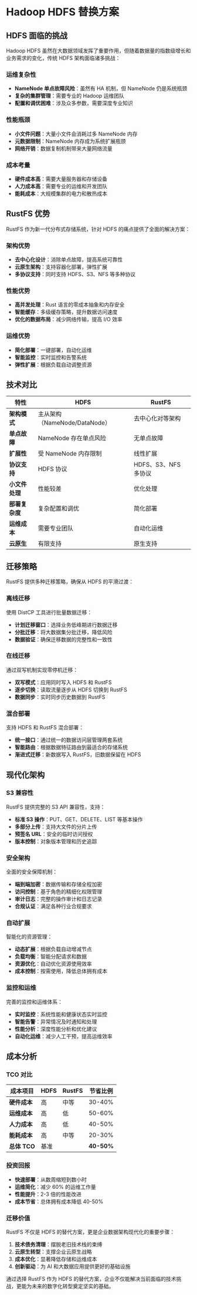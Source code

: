 # Hadoop HDFS 替换方案

## HDFS 面临的挑战

Hadoop HDFS 虽然在大数据领域发挥了重要作用，但随着数据量的指数级增长和业务需求的变化，传统 HDFS 架构面临诸多挑战：

### 运维复杂性

- **NameNode 单点故障风险**：虽然有 HA 机制，但 NameNode 仍是系统瓶颈
- **复杂的集群管理**：需要专业的 Hadoop 运维团队
- **配置和调优困难**：涉及众多参数，需要深度专业知识

### 性能瓶颈

- **小文件问题**：大量小文件会消耗过多 NameNode 内存
- **元数据限制**：NameNode 内存成为系统扩展瓶颈
- **网络开销**：数据复制机制带来大量网络流量

### 成本考量

- **硬件成本高**：需要大量服务器和存储设备
- **人力成本高**：需要专业的运维和开发团队
- **能耗成本**：大规模集群的电力和散热成本

## RustFS 优势

RustFS 作为新一代分布式存储系统，针对 HDFS 的痛点提供了全面的解决方案：

### 架构优势

- **去中心化设计**：消除单点故障，提高系统可靠性
- **云原生架构**：支持容器化部署，弹性扩展
- **多协议支持**：同时支持 HDFS、S3、NFS 等多种协议

### 性能优势

- **高并发处理**：Rust 语言的零成本抽象和内存安全
- **智能缓存**：多级缓存策略，提升数据访问速度
- **优化的数据布局**：减少网络传输，提高 I/O 效率

### 运维优势

- **简化部署**：一键部署，自动化运维
- **智能监控**：实时监控和告警系统
- **弹性扩展**：根据负载自动调整资源

## 技术对比

| 特性 | HDFS | RustFS |
|------|------|---------|
| **架构模式** | 主从架构（NameNode/DataNode） | 去中心化对等架构 |
| **单点故障** | NameNode 存在单点风险 | 无单点故障 |
| **扩展性** | 受 NameNode 内存限制 | 线性扩展 |
| **协议支持** | HDFS 协议 | HDFS、S3、NFS 多协议 |
| **小文件处理** | 性能较差 | 优化处理 |
| **部署复杂度** | 复杂配置和调优 | 简化部署 |
| **运维成本** | 需要专业团队 | 自动化运维 |
| **云原生** | 有限支持 | 原生支持 |

## 迁移策略

RustFS 提供多种迁移策略，确保从 HDFS 的平滑过渡：

### 离线迁移

使用 DistCP 工具进行批量数据迁移：

- **计划迁移窗口**：选择业务低峰期进行数据迁移
- **分批迁移**：将大数据集分批迁移，降低风险
- **数据验证**：确保迁移数据的完整性和一致性

### 在线迁移

通过双写机制实现零停机迁移：

- **双写模式**：应用同时写入 HDFS 和 RustFS
- **逐步切换**：读取流量逐步从 HDFS 切换到 RustFS
- **数据同步**：实时同步历史数据到 RustFS

### 混合部署

支持 HDFS 和 RustFS 混合部署：

- **统一接口**：通过统一的数据访问层管理两套系统
- **智能路由**：根据数据特征路由到最适合的存储系统
- **渐进式迁移**：新数据写入 RustFS，旧数据保留在 HDFS

## 现代化架构

### S3 兼容性

RustFS 提供完整的 S3 API 兼容性，支持：

- **标准 S3 操作**：PUT、GET、DELETE、LIST 等基本操作
- **多部分上传**：支持大文件的分片上传
- **预签名 URL**：安全的临时访问授权
- **版本控制**：对象版本管理和历史追踪

### 安全架构

全面的安全保障机制：

- **端到端加密**：数据传输和存储全程加密
- **访问控制**：基于角色的精细化权限管理
- **审计日志**：完整的操作审计和日志记录
- **合规认证**：满足各种行业合规要求

### 自动扩展

智能化的资源管理：

- **动态扩展**：根据负载自动增减节点
- **负载均衡**：智能分配请求和数据
- **资源优化**：自动优化资源使用效率
- **成本控制**：按需使用，降低总体拥有成本

### 监控和运维

完善的监控和运维体系：

- **实时监控**：系统性能和健康状态实时监控
- **智能告警**：异常情况及时通知和处理
- **性能分析**：深度性能分析和优化建议
- **自动化运维**：减少人工干预，提高运维效率

## 成本分析

### TCO 对比

| 成本项目 | HDFS | RustFS | 节省比例 |
|----------|------|---------|----------|
| **硬件成本** | 高 | 中等 | 30-40% |
| **运维成本** | 高 | 低 | 50-60% |
| **人力成本** | 高 | 低 | 40-50% |
| **能耗成本** | 高 | 中等 | 20-30% |
| **总体 TCO** | 基准 | | **40-50%** |

### 投资回报

- **快速部署**：从数周缩短到数小时
- **运维简化**：减少 60% 的运维工作量
- **性能提升**：2-3 倍的性能改进
- **成本节省**：总体拥有成本降低 40-50%

### 迁移价值

RustFS 不仅是 HDFS 的替代方案，更是企业数据架构现代化的重要步骤：

1. **技术债务清理**：摆脱老旧技术栈的束缚
2. **云原生转型**：支撑企业云原生战略
3. **成本优化**：显著降低存储和运维成本
4. **创新驱动**：为 AI 和大数据应用提供更好的基础设施

通过选择 RustFS 作为 HDFS 的替代方案，企业不仅能解决当前面临的技术挑战，更能为未来的数字化转型奠定坚实的基础。
